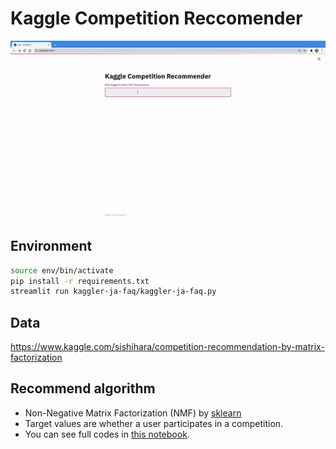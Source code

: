 # Kaggle Competition Reccomender

![demo](demo.gif)

## Environment

```bash
source env/bin/activate
pip install -r requirements.txt
streamlit run kaggler-ja-faq/kaggler-ja-faq.py
```

## Data

https://www.kaggle.com/sishihara/competition-recommendation-by-matrix-factorization

## Recommend algorithm

- Non-Negative Matrix Factorization (NMF) by [sklearn](https://scikit-learn.org/stable/modules/generated/sklearn.decomposition.NMF.html)
- Target values are whether a user participates in a competition.
- You can see full codes in [this notebook](https://www.kaggle.com/sishihara/competition-recommendation-by-matrix-factorization).
